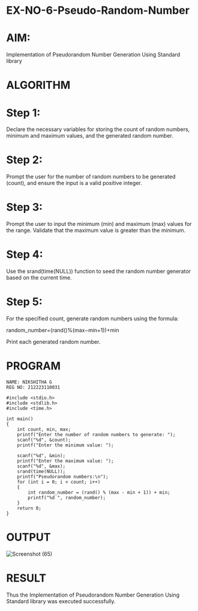 # EX-NO-6-Pseudo-Random-Number

# AIM: 

Implementation of Pseudorandom Number Generation Using Standard library

# ALGORITHM
# Step 1:
Declare the necessary variables for storing the count of random numbers, minimum and maximum values, and the generated random number.

# Step 2:
Prompt the user for the number of random numbers to be generated (count), and ensure the input is a valid positive integer.

# Step 3:
Prompt the user to input the minimum (min) and maximum (max) values for the range. Validate that the maximum value is greater than the minimum.

# Step 4:
Use the srand(time(NULL)) function to seed the random number generator based on the current time.

# Step 5:
For the specified count, generate random numbers using the formula:

random_number=(rand()%(max−min+1))+min

Print each generated random number.
# PROGRAM
```
NAME: NIKSHITHA G
REG NO: 212223110031

#include <stdio.h>
#include <stdlib.h>
#include <time.h>

int main() 
{
    int count, min, max;
    printf("Enter the number of random numbers to generate: ");
    scanf("%d", &count);
    printf("Enter the minimum value: ");
    
    scanf("%d", &min);
    printf("Enter the maximum value: ");
    scanf("%d", &max);
    srand(time(NULL));
    printf("Pseudorandom numbers:\n");   
    for (int i = 0; i < count; i++) 
    {
        int random_number = (rand() % (max - min + 1)) + min;
        printf("%d ", random_number);
    }
    return 0;
}
```

# OUTPUT
![Screenshot (65)](https://github.com/user-attachments/assets/00e82ee2-1bdc-4801-8322-f2925b5524a2)



# RESULT
   Thus the Implementation of Pseudorandom Number Generation Using Standard library was executed successfully.
